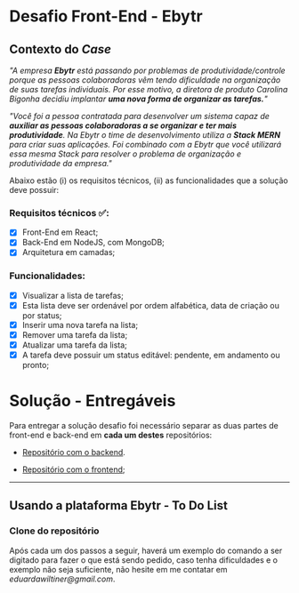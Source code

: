 
# Desafio Front-End - Ebytr

## Contexto do *Case*

*"A empresa **Ebytr** está passando por problemas de produtividade/controle porque as pessoas colaboradoras vêm tendo dificuldade na organização de suas tarefas individuais. Por esse motivo, a diretora de produto Carolina Bigonha decidiu implantar **uma nova forma de organizar as tarefas.**"*

*"Você foi a pessoa contratada para desenvolver um sistema capaz de **auxiliar as pessoas colaboradoras a se organizar e ter mais produtividade**.
Na Ebytr o time de desenvolvimento utiliza a **Stack MERN** para criar suas aplicações. Foi combinado com a Ebytr que você utilizará essa mesma Stack para resolver o problema de organização e produtividade da empresa."*

Abaixo estão (i) os requisitos técnicos, (ii) as funcionalidades que a solução deve possuir:

### Requisitos técnicos :white_check_mark::

- [x] Front-End em React;
- [x] Back-End em NodeJS, com MongoDB;
- [x] Arquitetura em camadas;

### Funcionalidades:

- [x] Visualizar a lista de tarefas;
- [x] Esta lista deve ser ordenável por ordem alfabética, data de criação ou por status;
- [x] Inserir uma nova tarefa na lista;
- [x] Remover uma tarefa da lista;
- [x] Atualizar uma tarefa da lista;
- [x] A tarefa deve possuir um status editável: pendente, em andamento ou pronto;

# Solução - Entregáveis

Para entregar a solução desafio foi necessário separar as duas partes de front-end e back-end em **cada um destes** repositórios:

- [Repositório com o backend](https://github.com/dudawiltiner/desafio-backend-ebytr).

- [Repositório com o frontend](https://github.com/dudawiltiner/desafio-frontend-ebytr);

---

## Usando a plataforma Ebytr - To Do List

### Clone do repositório

Após cada um dos passos a seguir, haverá um exemplo do comando a ser digitado para fazer o que está sendo pedido, caso tenha dificuldades e o exemplo não seja suficiente, não hesite em me contatar em _eduardawiltiner@gmail.com_.


